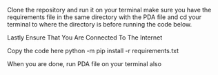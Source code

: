 Clone the repository and run it on your terminal
make sure you have the requirements file in the same directory with the PDA file and 
cd your terminal to where the directory is before running the code below.

Lastly Ensure That You Are Connected To The Internet 

Copy the code here
python -m pip install -r requirements.txt


When you are done, run PDA file on your terminal also
